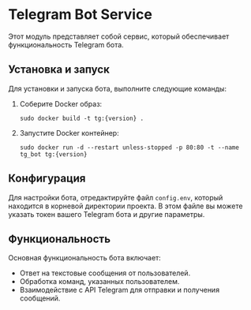 # Telegram Bot Service

Этот модуль представляет собой сервис, который обеспечивает функциональность Telegram бота.

## Установка и запуск

Для установки и запуска бота, выполните следующие команды:

1. Соберите Docker образ:
   ```
   sudo docker build -t tg:{version} .
   ```

2. Запустите Docker контейнер:
   ```
   sudo docker run -d --restart unless-stopped -p 80:80 -t --name tg_bot tg:{version}
   ```

## Конфигурация

Для настройки бота, отредактируйте файл `config.env`, который находится в корневой директории проекта. В этом файле вы можете указать токен вашего Telegram бота и другие параметры.

## Функциональность

Основная функциональность бота включает:

- Ответ на текстовые сообщения от пользователей.
- Обработка команд, указанных пользователем.
- Взаимодействие с API Telegram для отправки и получения сообщений.
